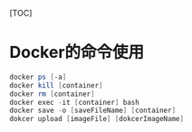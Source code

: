 [TOC]

# Docker的命令使用

```powershell
docker ps [-a]
docker kill [container]
docker rm [container]
docker exec -it [container] bash
docker save -o [saveFileName] [container]
dokcer upload [imageFile] [dokcerImageName]

```

## 



